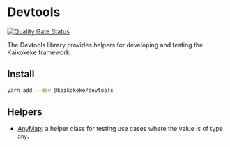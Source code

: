 # Devtools

[![Quality Gate Status](https://img.shields.io/sonar/quality_gate/kaikokeke:devtools?logo=SonarCloud&server=https%3A%2F%2Fsonarcloud.io&style=flat-square)](https://sonarcloud.io/dashboard?id=kaikokeke%3Adevtools)

The Devtools library provides helpers for developing and testing the Kaikokeke framework.

## Install

```bash
yarn add --dev @kaikokeke/devtools
```

## Helpers

- [AnyMap](./src/lib/any-map/README.md): a helper class for testing use cases where the value is of type `any`.
